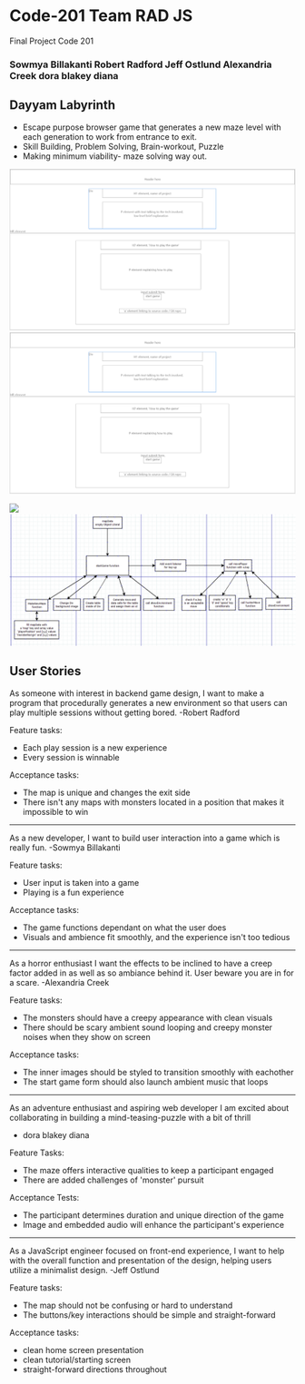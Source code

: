 # Code-201 Team RAD JS
Final Project Code 201

### Sowmya Billakanti   Robert Radford   Jeff Ostlund   Alexandria Creek   dora blakey diana

## Dayyam Labyrinth 

- Escape purpose browser game that generates a new maze level with each generation to work from entrance to exit. 
- Skill Building, Problem Solving, Brain-workout, Puzzle
- Making minimum viability- maze solving way out.


![](assets/Home_Page_Wireframe.png)
<img src='assets/Home_Page_Wireframe.png'>

![](assets/Domain_Model)
<img src='assets/Domain_Model.png'>

## User Stories

As someone with interest in backend game design, I want to make a program that procedurally generates a new environment so that users can play multiple sessions without getting bored.
-Robert Radford

Feature tasks: 
- Each play session is a new experience
- Every session is winnable

Acceptance tasks:
- The map is unique and changes the exit side
- There isn't any maps with monsters located in a position that makes it impossible to win

--------------------------------------------------------------------------------------------

As a new developer, I want to build user interaction into a game which is really fun.
-Sowmya Billakanti

Feature tasks:
- User input is taken into a game
- Playing is a fun experience

Acceptance tasks:
- The game functions dependant on what the user does
- Visuals and ambience fit smoothly, and the experience isn't too tedious

--------------------------------------------------------------------------------------------

As a horror enthusiast I want the effects to be inclined to have a creep factor added in as well as so ambiance behind it. User beware you are in for a scare.
-Alexandria Creek

Feature tasks:
- The monsters should have a creepy appearance with clean visuals
- There should be scary ambient sound looping and creepy monster noises when they show on screen

Acceptance tasks:
- The inner images should be styled to transition smoothly with eachother
- The start game form should also launch ambient music that loops

--------------------------------------------------------------------------------------------

As an adventure enthusiast and aspiring web developer I am excited about collaborating in building a mind-teasing-puzzle with a bit of thrill 
- dora blakey diana

Feature Tasks: 
- The maze offers interactive qualities to keep a participant engaged
- There are added challenges of 'monster' pursuit

Acceptance Tests:
- The participant determines duration and unique direction of the game
- Image and embedded audio will enhance the participant's experience 

--------------------------------------------------------------------------------------------

As a JavaScript engineer focused on front-end experience, I want to help with the overall function and presentation of the design, helping users utilize a minimalist design.
-Jeff Ostlund

Feature tasks:
- The map should not be confusing or hard to understand
- The buttons/key interactions should be simple and straight-forward

Acceptance tasks:
- clean home screen presentation
- clean tutorial/starting screen
- straight-forward directions throughout
